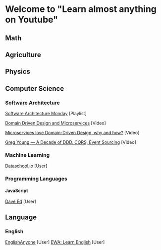 # Welcome to "Learn almost anything on Youtube"

## Math
## Agriculture
## Physics
## Computer Science

### Software Architecture
[Software Architecture Monday](https://www.youtube.com/playlist?list=PLdsOZAx8I5umhnn5LLTNJbFgwA3xbycar) [Playlist]

[Domain Driven Design and Microservices](https://www.youtube.com/watch?v=Km1fZ108UXU) [Video]

[Microservices love Domain-Driven Design, why and how?](https://www.youtube.com/watch?v=ZJiFlgimHss) [Video]

[Greg Young — A Decade of DDD, CQRS, Event Sourcing](https://www.youtube.com/watch?v=LDW0QWie21s) [Video]

### Machine Learning
[Dataschool.io](https://www.youtube.com/user/dataschool) [User]
### Programming Languages
#### JavaScript
[Dave Ed](https://www.youtube.com/channel/UClb90NQQcskPUGDIXsQEz5Q) [User]
## Language

### English
[EnglishAnyone](https://www.youtube.com/user/EnglishAnyone/) [User]
[ EWA: Learn English](https://www.youtube.com/channel/UC0mpRLFvHChkfD9m4paaN-Q) [User]

